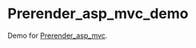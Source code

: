 Prerender_asp_mvc_demo
======================

Demo for [Prerender_asp_mvc](https://github.com/greengerong/Prerender_asp_mvc).
